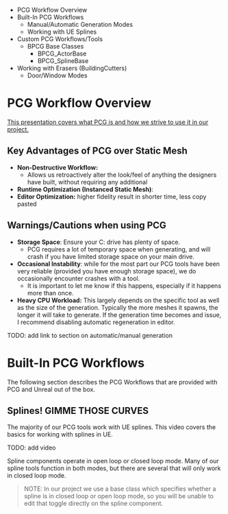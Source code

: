 - PCG Workflow Overview
- Built-In PCG Workflows
	- Manual/Automatic Generation Modes
	- Working with UE Splines
- Custom PCG Workflows/Tools
	- BPCG Base Classes
		- BPCG_ActorBase
		- BPCG_SplineBase
- Working with Erasers (BuildingCutters)
	- Door/Window Modes
# PCG Workflow Overview
[This presentation covers what PCG is and how we strive to use it in our project.](https://docs.google.com/presentation/d/1tFCPGyEeI-ktZKFQNWSu9skRbhBWBtJESf1NlkHOJXE/edit?usp=sharing)

## Key Advantages of PCG over Static Mesh
- **Non-Destructive Workflow:** 
	- Allows us retroactively alter the look/feel of anything the designers have built, without requiring any additional
- **Runtime Optimization (Instanced Static Mesh)**:
- **Editor Optimization:** higher fidelity result in shorter time, less copy pasted 


## Warnings/Cautions when using PCG 
- **Storage Space**: Ensure your C: drive has plenty of space. 
	- PCG requires a lot of temporary space when generating, and will crash if you have limited storage space on your main drive. 
- **Occasional Instability**:  while for the most part our PCG tools have been very reliable (provided you have enough storage space), we do occasionally encounter crashes with a tool.
	- It is important to let me know if this happens, especially if it happens more than once.
- **Heavy CPU Workload:** This largely depends on the specific tool as well as the size of the generation.  Typically the more meshes it spawns, the longer it will take to generate.   If the generation time becomes and issue, I recommend disabling automatic regeneration in editor.  

TODO: add link to section on automatic/manual generation
# Built-In PCG Workflows
The following section describes the PCG Workflows that are provided with PCG and Unreal out of the box. 


## Splines!  GIMME THOSE CURVES

The majority of our PCG tools work with UE splines.   This video covers the basics for working with splines in UE. 

TODO: add video

Spline components operate in open loop or closed loop mode.  Many of our spline tools function in both modes, but there are several that will only work in closed loop mode.  

> NOTE:   In our project we use a base class which specifies whether a spline is in closed loop or open loop mode, so you will be unable to edit that toggle directly on the spline component. 


